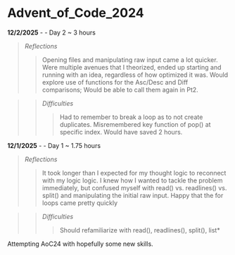 # Advent_of_Code_2024
**12/2/2025** -  - Day 2 ~ 3 hours
> *Reflections*
> > Opening files and manipulating raw input came a lot quicker.
> > Were multiple avenues that I theorized, ended up starting and running with an idea, regardless of how optimized it was.
> > Would explore use of functions for the Asc/Desc and Diff comparisons; Would be able to call them again in Pt2.

> > *Difficulties*
> > > Had to remember to break a loop as to not create duplicates.
> > > Misremembered key function of pop() at specific index. Would have saved 2 hours.

**12/1/2025** -  - Day 1 ~ 1.75 hours
> *Reflections*
> > It took longer than I expected for my thought logic to reconnect with my logic logic.
> > I knew how I wanted to tackle the problem immediately, but confused myself with read() vs. readlines() vs. split() and manipulating the initial raw input.
> > Happy that the for loops came pretty quickly

> > *Difficulties*
> > > Should refamiliarize with read(), readlines(), split(), list*


Attempting AoC24 with hopefully some new skills.

